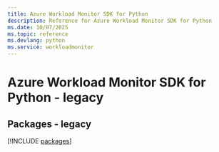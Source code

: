 ```yaml
---
title: Azure Workload Monitor SDK for Python
description: Reference for Azure Workload Monitor SDK for Python
ms.date: 10/07/2025
ms.topic: reference
ms.devlang: python
ms.service: workloadmonitor
---
```

# Azure Workload Monitor SDK for Python - legacy
## Packages - legacy
[!INCLUDE [packages](workload-monitor-index.md)]